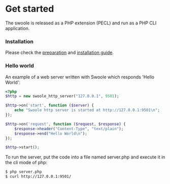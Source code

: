 # Get started

The swoole is released as a PHP extension \(PECL\) and run as a PHP CLI application.

### Installation

Please check the [preparation](/get-started/preparation.md) and [installation guide](/get-started/installation.md).

### Hello world

An example of a web server written with Swoole which responds 'Hello World':

``` php
<?php
$http = new swoole_http_server("127.0.0.1", 9501);

$http->on('start', function ($server) {
    echo "Swoole http server is started at http://127.0.0.1:9501\n";
});

$http->on('request', function ($request, $response) {
    $response->header("Content-Type", "text/plain");
    $response->end("Hello World\n");
});

$http->start();
```

To run the server, put the code into a file named server.php and execute it in the cli mode of php:

``` bash
$ php server.php
$ curl http://127.0.0.1:9501/
```



